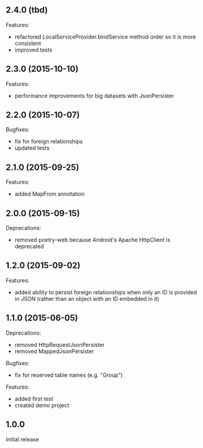 ## 2.4.0 (tbd)

Features:
- refactored LocalServiceProvider.bindService method order so it is more consistent
- improved tests

## 2.3.0 (2015-10-10)

Features:
 - performance improvements for big datasets with JsonPersister

## 2.2.0 (2015-10-07)

Bugfixes:
 - fix for foreign relationships
 - updated tests

## 2.1.0 (2015-09-25)

Features:
 - added MapFrom annotation
 
## 2.0.0 (2015-09-15)

Deprecations:
 - removed poetry-web because Android's Apache HttpClient is deprecated

## 1.2.0 (2015-09-02)

Features:
 - added ability to persist foreign relationships when only an ID is provided in JSON
   (rather than an object with an ID embedded in it)

## 1.1.0 (2015-06-05)

Deprecations:
  - removed HttpRequestJsonPersister
  - removed MappedJsonPersister

Bugfixes:
  - fix for reserved table names (e.g. "Group")

Features:
  - added first test
  - created demo project

## 1.0.0

Initial release